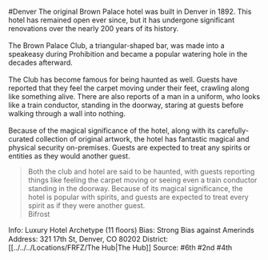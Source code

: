 #Denver 
The original Brown Palace hotel was built in Denver in 1892. This hotel has remained open ever since, but it has undergone significant renovations over the nearly 200 years of its history.  <br>  <br>The Brown Palace Club, a triangular-shaped bar, was made into a speakeasy during Prohibition and became a popular watering hole in the decades afterward.  <br>  <br>The Club has become famous for being haunted as well. Guests have reported that they feel the carpet moving under their feet, crawling along like something alive. There are also reports of a man in a uniform, who looks like a train conductor, standing in the doorway, staring at guests before walking through a wall into nothing.  <br>  <br>Because of the magical significance of the hotel, along with its carefully-curated collection of original artwork, the hotel has fantastic magical and physical security on-premises. Guests are expected to treat any spirits or entities as they would another guest.

> Both the club and hotel are said to be haunted, with guests reporting things like feeling the carpet moving or seeing even a train conductor standing in the doorway. Because of its magical significance, the hotel is popular with spirits, and guests are expected to treat every spirit as if they were another guest.  
> Bifrost

Info: Luxury Hotel Archetype (11 ﬂoors)
Bias: Strong Bias against Amerinds
Address: 321 17th St, Denver, CO 80202
District: [[../../../Locations/FRFZ/The Hub|The Hub]]
Source: #6th #2nd #4th 